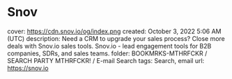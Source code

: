 # Snov

cover: https://cdn.snov.io/og/index.png
created: October 3, 2022 5:06 AM (UTC)
description: Need a CRM to upgrade your sales process? Close more deals with Snov.io sales tools. Snov.io - lead engagement tools for B2B companies, SDRs, and sales teams.
folder: BOOKMRKS-MTHRFCKR / SEARCH PARTY MTHRFCKR! / E-mail Search
tags: Search, email
url: https://snov.io